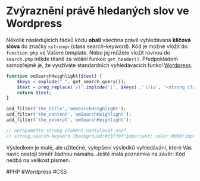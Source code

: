 # Zvýraznění právě hledaných slov ve Wordpress

Několik následujících řádků kódu **obalí** všechna právě vyhledávaná **klíčová slova** do značky `<strong>` (class search-keyword). Kód je možné vložit do `function.php` ve Vašem template. Nebo jej můžete vložit rovnou do `search.php` někde těsně za volání funkce `get_header()`. Předpokladem samozřejmě je, že využíváte standardních vyhledávacích funkcí [Wordpress](http://codex.wordpress.org/Function_Reference/get_search_form).

```php 
function omSearchHeighlight($text) {
    $keys = explode(" ", get_search_query());
    $text = preg_replace('/('.implode('|', $keys) .')/iu', '<strong class="search-keyword">\0</strong>', $text);
    return $text;
}

add_filter('the_title','omSearchHeighlight');
add_filter('the_content','omSearchHeighlight');
add_filter('the_excerpt','omSearchHeighlight');

// nezapomeňte strong element nastylovat např.
// strong.search-keyword {background:#f3ff0f!important; color:#000!important;}
```

 Výsledkem je malé, ale užitečné, vylepšení výsledků vyhledávání, které Vás navíc nestojí téměř žádnou námahu. Ještě malá poznámka na závěr: Kód nedbá na velikost písmen.

#PHP #Wordpress #CSS
